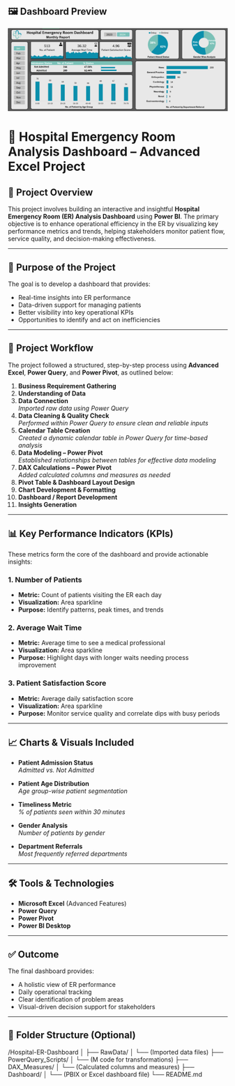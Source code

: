 ## 🖼️ Dashboard Preview

![Hospital ER Dashboard](https://github.com/bhaskarpal1707/Hospital-Emergency-Room-Analysis-Using_Excel/blob/main/Dashboard%20of%20Hospital%20Emergency%20Room.PNG?raw=true)

# 🏥 Hospital Emergency Room Analysis Dashboard – Advanced Excel Project

## 📌 Project Overview

This project involves building an interactive and insightful **Hospital Emergency Room (ER) Analysis Dashboard** using **Power BI**. The primary objective is to enhance operational efficiency in the ER by visualizing key performance metrics and trends, helping stakeholders monitor patient flow, service quality, and decision-making effectiveness.

---

## 🎯 Purpose of the Project

The goal is to develop a dashboard that provides:

- Real-time insights into ER performance
- Data-driven support for managing patients
- Better visibility into key operational KPIs
- Opportunities to identify and act on inefficiencies

---

## 🧩 Project Workflow

The project followed a structured, step-by-step process using **Advanced Excel**, **Power Query**, and **Power Pivot**, as outlined below:

1. **Business Requirement Gathering**
2. **Understanding of Data**
3. **Data Connection**  
   _Imported raw data using Power Query_
4. **Data Cleaning & Quality Check**  
   _Performed within Power Query to ensure clean and reliable inputs_
5. **Calendar Table Creation**  
   _Created a dynamic calendar table in Power Query for time-based analysis_
6. **Data Modeling – Power Pivot**  
   _Established relationships between tables for effective data modeling_
7. **DAX Calculations – Power Pivot**  
   _Added calculated columns and measures as needed_
8. **Pivot Table & Dashboard Layout Design**
9. **Chart Development & Formatting**
10. **Dashboard / Report Development**
11. **Insights Generation**

---

## 📊 Key Performance Indicators (KPIs)

These metrics form the core of the dashboard and provide actionable insights:

### 1. **Number of Patients**
- **Metric:** Count of patients visiting the ER each day
- **Visualization:** Area sparkline
- **Purpose:** Identify patterns, peak times, and trends

### 2. **Average Wait Time**
- **Metric:** Average time to see a medical professional
- **Visualization:** Area sparkline
- **Purpose:** Highlight days with longer waits needing process improvement

### 3. **Patient Satisfaction Score**
- **Metric:** Average daily satisfaction score
- **Visualization:** Area sparkline
- **Purpose:** Monitor service quality and correlate dips with busy periods

---

## 📈 Charts & Visuals Included

- **Patient Admission Status**  
  _Admitted vs. Not Admitted_

- **Patient Age Distribution**  
  _Age group-wise patient segmentation_

- **Timeliness Metric**  
  _% of patients seen within 30 minutes_

- **Gender Analysis**  
  _Number of patients by gender_

- **Department Referrals**  
  _Most frequently referred departments_

---

## 🛠 Tools & Technologies

- **Microsoft Excel** (Advanced Features)
- **Power Query**
- **Power Pivot**
- **Power BI Desktop**

---

## ✅ Outcome

The final dashboard provides:

- A holistic view of ER performance
- Daily operational tracking
- Clear identification of problem areas
- Visual-driven decision support for stakeholders

---

## 📁 Folder Structure (Optional)
/Hospital-ER-Dashboard
│
├── RawData/
│   └── (Imported data files)
├── PowerQuery_Scripts/
│   └── (M code for transformations)
├── DAX_Measures/
│   └── (Calculated columns and measures)
├── Dashboard/
│   └── (PBIX or Excel dashboard file)
└── README.md

